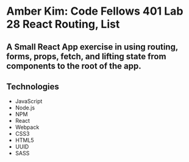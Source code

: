 # Amber Kim: Code Fellows 401 Lab 28 React Routing, List

## A Small React App exercise in using routing, forms, props, fetch, and lifting state from components to the root of the app.

## Technologies
* JavaScript
* Node.js
* NPM 
* React
* Webpack
* CSS3
* HTML5
* UUID
* SASS